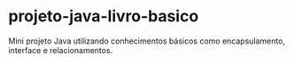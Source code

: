 # projeto-java-livro-basico
Mini projeto Java utilizando conhecimentos básicos como encapsulamento, interface e relacionamentos.
